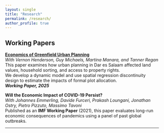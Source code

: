 ```yaml
---
layout: single
title: "Research"
permalink: /research/
author_profile: true
---
```


## Working Papers

**[Economics of Greenfield Urban Planning](../files/Economics%20of%20Greenfield%20Urban%20Planning.pdf)**  
_With Vernon Henderson, Guy Michaels, Martina Manara, and Tanner Regan_  
This paper examines how urban planning in Dar es Salaam affected land values, household sorting, and access to property rights.  
We develop a dynamic model and use spatial regression discontinuity design to estimate the impacts of formal plot allocation.  
_**Working Paper, 2025**_

**Will the Economic Impact of COVID-19 Persist?**  
_With Johannes Emmerling, Davide Furceri, Prakash Loungani, Jonathan Ostry, Pietro Pizzuto, Massimo Tavoni_  
Published as an **IMF Working Paper** (2021), this paper evaluates long-run economic consequences of pandemics using a panel of past global outbreaks.

---
